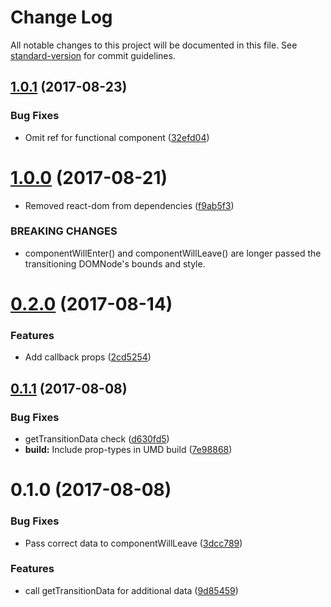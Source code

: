 # Change Log

All notable changes to this project will be documented in this file. See [standard-version](https://github.com/conventional-changelog/standard-version) for commit guidelines.

<a name="1.0.1"></a>
## [1.0.1](https://github.com/onnovisser/react-connected-transition/compare/v1.0.0...v1.0.1) (2017-08-23)


### Bug Fixes

* Omit ref for functional component ([32efd04](https://github.com/onnovisser/react-connected-transition/commit/32efd04))



<a name="1.0.0"></a>
# [1.0.0](https://github.com/onnovisser/react-connected-transition/compare/v0.2.0...v1.0.0) (2017-08-21)


* Removed react-dom from dependencies ([f9ab5f3](https://github.com/onnovisser/react-connected-transition/commit/f9ab5f3))


### BREAKING CHANGES

* componentWillEnter() and componentWillLeave() are longer passed the transitioning DOMNode's bounds and style.



<a name="0.2.0"></a>
# [0.2.0](https://github.com/onnovisser/react-connected-transition/compare/v0.1.1...v0.2.0) (2017-08-14)


### Features

* Add callback props ([2cd5254](https://github.com/onnovisser/react-connected-transition/commit/2cd5254))



<a name="0.1.1"></a>
## [0.1.1](https://github.com/onnovisser/react-connected-transition/compare/v0.1.0...v0.1.1) (2017-08-08)


### Bug Fixes

* getTransitionData check ([d630fd5](https://github.com/onnovisser/react-connected-transition/commit/d630fd5))
* **build:** Include prop-types in UMD build ([7e98868](https://github.com/onnovisser/react-connected-transition/commit/7e98868))



<a name="0.1.0"></a>
# 0.1.0 (2017-08-08)


### Bug Fixes

* Pass correct data to componentWillLeave ([3dcc789](https://github.com/onnovisser/react-connected-transition/commit/3dcc789))


### Features

* call getTransitionData for additional data ([9d85459](https://github.com/onnovisser/react-connected-transition/commit/9d85459))
